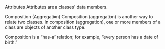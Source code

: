 Attributes
Attributes are a classes' data members.

Composition (Aggregation)
Composition (aggregation) is another way to relate two classes. In composition
(aggregation), one or more members of a class are objects of another class type.

Composition is a “has-a” relation; for example, “every person has a date of birth.”
